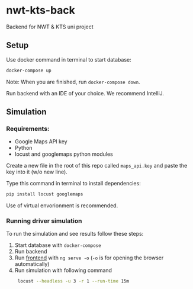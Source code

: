 # nwt-kts-back
Backend for NWT &amp; KTS uni project

## Setup
Use docker command in terminal to start database:
```sh
docker-compose up
```
Note: When you are finished, run `docker-compose down`.

Run backend with an IDE of your choice. We recommend IntelliJ.


## Simulation
### Requirements:
- Google Maps API key
- Python
- locust and googlemaps python modules

Create a new file in the root of this repo called `maps_api.key` and paste the key into it (w/o new line).

Type this command in terminal to install dependencies:
```sh
pip install locust googlemaps
```
Use of virtual envorionment is recommended.

### Running driver simulation
To run the simulation and see results follow these steps:
1. Start database with `docker-compose`
2. Run backend
3. Run [frontend](https://github.com/therealtgd/nwt-kts-front) with `ng serve -o` (`-o` is for opening the browser automatically)
4. Run simulation with following command
   ```sh
    locust --headless -u 3 -r 1 --run-time 15m
   ```